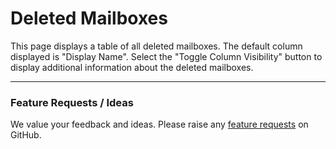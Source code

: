 # Deleted Mailboxes

This page displays a table of all deleted mailboxes. The default column displayed is "Display Name". Select the "Toggle Column Visibility" button to display additional information about the deleted mailboxes.

***

### Feature Requests / Ideas

We value your feedback and ideas. Please raise any [feature requests](https://github.com/KelvinTegelaar/CIPP/issues/new?assignees=\&labels=enhancement%2Cno-priority\&projects=\&template=feature.yml\&title=%5BFeature+Request%5D%3A+) on GitHub.
